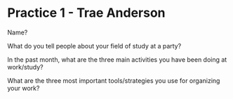 # Practice 1 - Trae Anderson
Name?

What do you tell people about your field of study at a party?

In the past month, what are the three main activities you have been doing at work/study?

What are the three most important tools/strategies you use for organizing your work?
